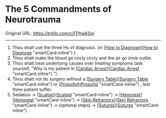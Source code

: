 # The 5 Commandments of Neurotrauma

Original URL: https://trello.com/c/FPhwASpj

---

1. Thou shalt use the three Hs of diagnosis. (in [[How to Diagnose](How%20to%20Diagnose.md)]([How to Diagnose](How%20to%20Diagnose.md) "smartCard-inline") )
2. Thou shalt make the blood go circly circly and the air go innie outtie.
3. Thou shalt treat underlying causes over treating symptoms (ask yourself, "Why is my patient in [[Cardiac Arrest](../Heart/Cardiac%20Arrest.md)]([Cardiac Arrest](../Heart/Cardiac%20Arrest.md) "smartCard-inline") ")
4. Thou shalt not do surgery without a [[Surgery Table](../Items/Surgery%20Table.md)]([Surgery Table](../Items/Surgery%20Table.md) "smartCard-inline")  or [[Propofol](../Items/Propofol.md)]([Propofol](../Items/Propofol.md) "smartCard-inline") , lest thine patient suffer.
5. Sedation -> [[Scalpel](../Items/Scalpel.md)]([Scalpel](../Items/Scalpel.md) "smartCard-inline")  -> [[Hemostat](../Items/Hemostat.md)]([Hemostat](../Items/Hemostat.md) "smartCard-inline")  -> [[Skin Retractors](../Items/Skin%20Retractors.md)]([Skin Retractors](../Items/Skin%20Retractors.md) "smartCard-inline")  -> (optional steps) -> [[Sutures](../Items/Sutures.md)]([Sutures](../Items/Sutures.md) "smartCard-inline")